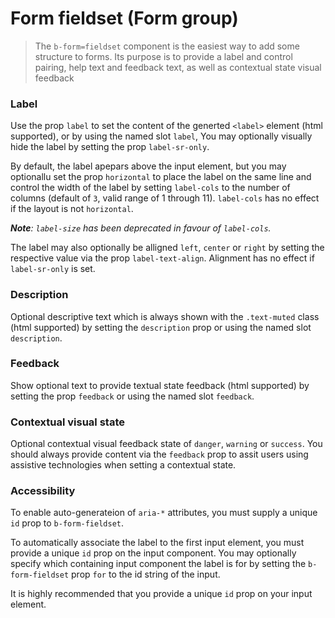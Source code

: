# Form fieldset (Form group)

> The `b-form=fieldset` component is the easiest way to add some structure to forms. Its
purpose is to provide a label and control pairing, help text and feedback text, as well
as contextual state visual feedback

### Label
Use the prop `label` to set the content of the generted `<label>` element (html supported),
or by using the named slot `label`, You may optionally visually hide the label by setting
the prop `label-sr-only`.

By default, the label apepars above the input element, but you may optionallu set
the prop `horizontal` to place the label on the same line and control the width
of the label by setting `label-cols` to the number of columns (default of `3`,
valid range of 1 through 11). `label-cols` has no effect if the layout is
not `horizontal`.

_**Note**: `label-size` has been deprecated in favour of `label-cols`._

The label may also optionally be alligned `left`, `center` or `right` by setting
the respective value via the prop `label-text-align`. Alignment has no effect if
`label-sr-only` is set.

### Description
Optional descriptive text which is always shown with the `.text-muted` class
(html supported) by setting the `description` prop or using the named slot `description`.

### Feedback
Show optional text to provide textual state feedback (html supported) by setting the
prop `feedback` or using the named slot `feedback`.

### Contextual visual state
Optional contextual visual feedback state of `danger`, `warning` or `success`.
You should always provide content via the `feedback` prop to assit users
using assistive technologies when setting a contextual state.

### Accessibility
To enable auto-generateion of `aria-*` attributes, you must supply a unique `id`
prop to `b-form-fieldset`.

To automatically associate the label to the first input element, you must provide
a unique `id` prop on the input component. You may optionally specify which containing
input component the label is for by setting the `b-form-fieldset` prop `for` to the
id string of the input.

It is highly recommended that you provide a unique `id` prop on your input element.
